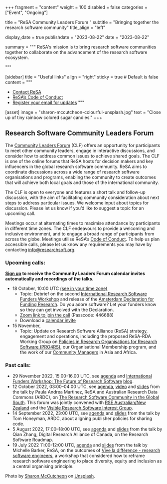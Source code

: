 +++
fragment = "content"
weight = 100
disabled = false
categories = ["Event", "Ongoing"]

title = "ReSA  Community Leaders Forum "
subtitle = "Bringing together the research software community"
title_align = "left"

display_date = true
publishdate = "2023-08-22"
date = "2023-08-22"


summary = """
ReSA's mission is to bring research software communities together to collaborate on the advancement of the research software ecosystem.

"""


[sidebar]
  title = "Useful links"
  align = "right"
  sticky = true # Default is false
  content = """
  * [Contact ReSA](../../contact/)
  * [ReSA’s Code of Conduct](../../code-of-conduct/)
  * [Register your email for updates](https://landing.mailerlite.com/webforms/landing/o1n4v3)
  """

[asset]
  image = "sharon-mccutcheon-colourful-unsplash.jpg"
  text = "Close up of tiny rainbow colored sugar candies."
+++


## Research Software Community Leaders Forum 

The [Community Leaders Forum](https://www.researchsoft.org/events/2022-06/) (CLF) offers an opportunity for participants to meet other community leaders, engage in interactive discussions, and consider how to address common issues to achieve shared goals. The CLF is one of the online forums that ReSA hosts for decision makers and key influencers in the global research software community. ReSA aims to coordinate discussions across a wide range of research software organisations and programs, enabling the community to create outcomes that will achieve both local goals and those of the international community.

The CLF is open to everyone and features a short talk and follow-up discussion, with the aim of facilitating community consideration about next steps to address particular issues. We welcome input about topics for discussion. Please let us know if you’d like to suggest a topic for an upcoming call. 

Meetings occur at alternating times to maximise attendance by participants in different time zones. The CLF endeavours to provide a welcoming and inclusive environment, and to engage a broad range of participants from across the globe. Meetings utilise ReSA’s [Code of Conduct](https://www.researchsoft.org/code-of-conduct/). To help us plan accessible calls, please let us know any requirements you may have by contacting info@researchsoft.org. 


### Upcoming calls:

**[Sign up](https://landing.mailerlite.com/webforms/landing/o1n4v3) to receive the Community Leaders Forum calendar invites automatically and recordings of the talks**.

* 18 October, 10:00 UTC [(see in your time zone)](https://www.timeanddate.com/worldclock/fixedtime.html?msg=Research+Software+Community+Leaders+Forum+&iso=20231018T10&p1=1440&ah=1)
  * Topic: Debrief on the second [International Research Software Funders Workshop](https://adore.software/international-research-software-funders-workshop/) and release of the [Amsterdam Declaration for Funding Research](https://adore.software/declaration/). Do you adore software? Let your funders know so they can get involved with the Declaration.
  * [Zoom link to join the call](https://us02web.zoom.us/j/2187873236?pwd=cXpmZXQzalhMcGlUN0J1bWUzdVM3QT09) (Passcode: 446688)
  * Download a [calendar invite](https://drive.google.com/file/d/1gsECwR7nK-NqbtUFfYSUx6_f9pDsMSKY/view?usp=drive_link)  
* 15 November, 
  * Topic: Update on Research Software Alliance (ReSA) strategy, engagement and operations, including the proposed ReSA-RDA Working Group on [Policies in Research Organisations for Research Software (PRO4RS)](https://www.rd-alliance.org/groups/policies-research-organisations-research-software-pro4rs), our Organisational Membership program, and the work of our [Community Managers](https://www.researchsoft.org/people/) in Asia and Africa.

### Past calls:

* 29 November 2022, 15:00-16.00 UTC, see [agenda](https://docs.google.com/document/d/1vpSlEcrkmmuBV6HFOHaoihIzT5HGLwoNRNwez5GFqYw/edit) and [International Funders Workshop: The Future of Research Software](https://www.future-of-research-software.org/ ) [blog](https://www.future-of-research-software.org/). 
* 12 October 2022, 03:00–04:00 UTC, see [agenda](https://docs.google.com/document/d/10QO3F_1_rHHHrDHwXQchPaohmbJmq-uG6cmxLV4xe-U/edit), [video](https://www.youtube.com/watch?v=pxmYroTxz-A) and [slides](https://docs.google.com/presentation/d/1TqG9uof7FGtKFK6yoDB56O8P21jnFjLedrvTeT_WWCk/present?slide=id.gc6f75fceb_0_0) from the talk by Paula Andrea Martinez, ReSA and Australian Research Data Commons (ARDC), on [The Research Software Community in the Global South](https://doi.org/10.5281/zenodo.7179892). This forum was jointly convened with [RSE Australian/New Zealand](rse-aunz.org) and the [Visible Research Software Interest Group](https://bit.ly/vrs-ig).
* 14 September 2022, 23:00 UTC, see [agenda](https://docs.google.com/document/d/18679k_7PFSQGn2amhHiy1Py4XdK4jhQXko613CBWarA/edit) and [slides](https://docs.google.com/presentation/d/1yVic0jUJjuZKGLHuWUgmDqMteVgcBg641Jm3heAPC-A/edit#slide=id.gf0a02d822b_2_48) from the talk by Tom Honeyman, ARDC, about aligning publisher policies for sharing code.
* 5 August 2022, 17:00–18:00 UTC, see [agenda](https://drive.google.com/drive/folders/1MN6ahMk-gts6iYuXbct8TbgI-oeJ_Pj_) and [slides](https://drive.google.com/drive/folders/1MN6ahMk-gts6iYuXbct8TbgI-oeJ_Pj_) from the talk by Qian Zhang, Digital Research Alliance of Canada, on the Research Software Roadmap.
* 19 July 2022 11:00-12:00 UTC, [agenda](https://docs.google.com/document/d/1tRaqpolrr_LOxyHjvBNUvHgze16IkQ9uUD4HuHU1gAM/edit) and [slides](https://docs.google.com/presentation/d/1zfFHExj-xc8pw3KeaIAPEnfVqQ_Zodrc0Vu9Tu5QCjk/edit#slide=id.g11d79f76048_0_20) from the talk by Michelle Barker, ReSA, on the outcomes of [Vive la différence - research software engineers](https://zenodo.org/record/6816193#.YyKMwexBy7N), a workshop that considered how to reframe research software engineering to place diversity, equity and inclusion as a central organising principle.

Photo by <a href="https://unsplash.com/@sharonmccutcheon?utm_source=unsplash&utm_medium=referral&utm_content=creditCopyText">Sharon McCutcheon</a> on <a href="https://unsplash.com/s/photos/connected-dots?utm_source=unsplash&utm_medium=referral&utm_content=creditCopyText">Unsplash</a>.

